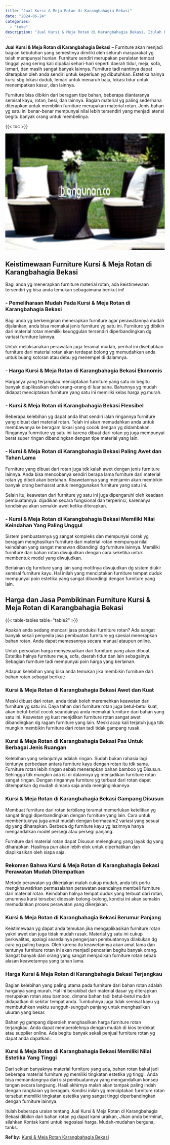 ```yaml
---
title: "Jual Kursi & Meja Rotan di Karangbahagia Bekasi"
date: "2024-06-24"
categories: 
  - "toko"
description: "Jual Kursi & Meja Rotan di Karangbahagia Bekasi. Itulah beberapa uraian tentang Jual Kursi & Meja Rotan di Karangbahagia Bekasi dibikin dari bahan rotan yg d..."
---
```


**Jual Kursi & Meja Rotan di Karangbahagia Bekasi** – Furniture akan menjadi bagian kebutuhan yang semestinya dimiliki oleh seluruh masyarakat yg telah mempunyai hunian. Furniture sendiri merupakan peralatan tempat tinggal yang sering kali dipakai sehari-hari seperti daerah tidur, meja, sofa, lemari, dan masih sangat banyak lainnya. Furniture tadi nantinya dapat diterapkan oleh anda sendiri untuk keperluan yg dibutuhkan. Estetika halnya kursi sbg lokasi duduk, lemari untuk menaruh baju, lokasi tidur untuk menempatkan kasur, dan lainnya.

Furniture bisa dibikin dari beragam tipe bahan, beberapa diantaranya semisal kayu, rotan, besi, dan lainnya. Bagian material yg paling sederhana diterapkan untuk membikin furniture merupakan material rotan. Jenis bahan yg satu ini benar-benar mempunyai nilai lebih tersendiri yang menjadi atensi begitu banyak orang untuk membelinya.

{{< toc >}}

![Jual Kursi & Meja Rotan di Karangbahagia Bekasi](/images/kursi-meja-rotan-murah41.png)

## Keistimewaan Furniture Kursi & Meja Rotan di Karangbahagia Bekasi

Bagi anda yg menerapkan furniture material rotan, ada keistimewaan tersendiri yg bisa anda temukan sebagaimana berikut ini!

### \- Pemeliharaan Mudah Pada Kursi & Meja Rotan di Karangbahagia Bekasi

Bagi anda yg berkeinginan menerapkan furniture agar perawatannya mudah dijalankan, anda bisa memakai jenis furniture yg satu ini. Furniture yg dibikin dari material rotan memiliki keunggulan tersendiri diperbandingkan dg variasi furniture lainnya.

Untuk melaksanakan perawatan juga teramat mudah, perihal ini disebabkan furniture dari material rotan akan terdapat bolong yg memudahkan anda untuk buang kotoran atau debu yg menempel di dalamnya.

### \- Harga Kursi & Meja Rotan di Karangbahagia Bekasi Ekonomis

Harganya yang terjangkau menciptakan furniture yang satu ini begitu banyak diaplikasikan oleh orang-orang di luar sana. Bahannya yg mudah didapat menciptakan furniture yang satu ini memiliki kelas harga yg murah.

### \- Kursi & Meja Rotan di Karangbahagia Bekasi Flexsibel

Beberapa kelebihan yg dapat anda lihat sendiri ialah ringannya furniture yang dibuat dari material rotan. Telah ini akan memudahkan anda untuk membawanya ke beragam lokasi yang cocok dengan yg didambakan. Ringannya funrniture yg satu ini karena dibuat dari rotan yg juga mempunyai berat super ringan dibandingkan dengan tipe material yang lain.

### \- Kursi & Meja Rotan di Karangbahagia Bekasi Paling Awet dan Tahan Lama

Furniture yang dibuat dari rotan juga tdk kalah awet dengan jenis furniture lainnya. Anda bisa mencobanya sendiri berapa lama furniture dari material rotan yg dibeli akan bertahan. Keawetannya yang menjamin akan membikin banyak orang berhasrat untuk menggunakan furniture yang satu ini.

Selain itu, keawetan dari furniture yg satu ini juga dipengaruhi oleh keadaan pembuatannya. dijadikan secara fungsional dan terperinci, karenanya kondisinya akan semakin awet ketika diterapkan.

### \- Kursi & Meja Rotan di Karangbahagia Bekasi Memiliki Nilai Keindahan Yang Paling Unggul

Sistem pembuatannya yg sangat kompleks dan mempunyai corak yg beragam menghasilkan furniture dari material rotan mempunyai nilai keindahan yang sangat menawan dibandingi dg furniture lainnya. Memiliki furniture dari bahan rotan diwujudkan dengan cara seketika untuk membentuk model yang diwujudkan.

Berlainan dg furniture yang lain yang motifnya diwujudkan dg sistem diukir semisal furniture kayu. Hal inilah yang menciptakan furniture tempat duduk mempunyai poin estetika yang sangat dibandingi dengan furniture yang lain.

## Harga dan Jasa Pembikinan Furniture Kursi & Meja Rotan di Karangbahagia Bekasi

{{< table-tables table="table2" >}}

Apakah anda sedang mencari jasa produksi furniture rotan? Ada sangat banyak sekali penyedia jasa pembuatan furniture yg spesial menerapkan bahan rotan. Anda dapat memesannya secara manual ataupun online.

Untuk persoalan harga menyesuaikan dari furniture yang akan dibuat. Estetika halnya furniture meja, sofa, daerah tidur dan lain sebagainya. Sebagian furniture tadi mempunyai poin harga yang berlainan.

Adapun kelebihan yang bisa anda temukan jika membikin furniture dari bahan rotan sebagai berikut:

### Kursi & Meja Rotan di Karangbahagia Bekasi Awet dan Kuat

Meski dibuat dari rotan, anda tidak boleh meremehkan keawetan dari furniture yg satu ini. Daya tahan dari furniture rotan juga betul-betul kuat, akan betul-betul cocok seandainya anda memakai furniture dari bahan yang satu ini. Keawetan yg kuat menjdikan furniture rotan sangat awet dibandingkan dg ragam furniture yang lain. Meski acap kali terjatuh juga tdk mungkin membikin furniture dari rotan tadi tidak gampang rusak.

### Kursi & Meja Rotan di Karangbahagia Bekasi Pas Untuk Berbagai Jenis Ruangan

Kelebihan yang selanjutnya adalah ringan. Sudah bukan rahasia lagi tentunya perbedaan antara furniture kayu dengan rotan itu tdk sama. Furniture rotan lebih ringan sebab menerapkan bahan bamboo yg Disusun. Sehingga tdk mungkin ada isi di dalamnya yg menjadikan furniture rotan sangat ringan. Dengan ringannya furniture yg terbuat dari rotan dapat ditempatkan dg mudah dimana saja anda menginginkannya.

### Kursi & Meja Rotan di Karangbahagia Bekasi Gampang Disusun

Membuat furniture dari rotan terbilang teramat memerlukan ketelitian yg sangat tinggi diperbandingkan dengan furniture yang lain. Cara untuk membentuknya juga amat mudah dengan bermacam2 variasi yang sesuai dg yang diharapkan. Berbeda dg furniture kayu yg lazimnya hanya mengandalkan model persegi atau persegi panjang.

Furniture dari material rotan dapat Disusun melengkung yang layak dg yang diharapkan. Hasilnya pun akan lebih elok untuk diperhatikan dan diaplikasikan oleh siapa saja.

### Rekomen Bahwa Kursi & Meja Rotan di Karangbahagia Bekasi Perawatan Mudah Ditempatkan

Metode perawatan yg dikerjakan malah cukup mudah, anda tdk perlu mengkhawatirkan permasalahan perawatan seandainya membeli furniture dari material rotan. Keindahan halnya tempat duduk yang terbuat dari rotan, umumnya kursi tersebut didesain bolong-bolong, kondisi ini akan semakin memudahkan proses perawatan yang dikerjakan.

### Kursi & Meja Rotan di Karangbahagia Bekasi Berumur Panjang

Keistimewaan yg dapat anda temukan jika mengaplikasikan furniture rotan yakni awet dan juga tidak mudah rusak. Material yg satu ini cukup berkwalitas, apalagi seandainya pengerjaan pembuatannya dilakukan dg cara yg paling bagus. Oleh karena itu keawetannya akan amat lama dan tentunya furniture rotan ini akan menjadi pencarian begitu banyak orang. Sangat banyak dari orang yang sangat menjadikan furniture rotan sebab alasan keawetannya yang tahan lama.

### Harga Kursi & Meja Rotan di Karangbahagia Bekasi Terjangkau

Bagian kelebihan yang paling utama pada furniture dari bahan rotan adalah harganya yang murah. Hal ini berakibat dari material dasar yg diterapkan merupakan rotan atau bamboo, dimana bahan tadi betul-betul mudah didapatkan di sekitar tempat anda. Tumbuhnya juga tidak semisal kayu yg membutuhkan waktu sungguh-sungguh panjang untuk menghasilkan ukuran yang besar.

Bahan yg gampang diperoleh menghasilkan harga furniture rotan terjangkau. Anda dapat memperolehnya dengan mudah di kios terdekat atau supplier online. Ada begitu banyak sekali penjual furniture rotan yg dapat anda dapatkan.

### Kursi & Meja Rotan di Karangbahagia Bekasi Memiliki Nilai Estetika Yang Tinggi

Dari sekian banyaknya material furniture yang ada, bahan rotan bakal jadi beberapa material furniture yg memiliki tingkatan estetika yg tinggi. Anda bisa memandangnya dari sisi pembuatannya yang mengandalkan konsep tangan secara langsung. Hasil akhirnya malah akan tampak paling indah dengan rangkaian yg beragam. Kondisi inilah yg menciptakan furniture rotan tersebut memiliki tingkatan estetika yang sangat tinggi diperbandingkan dengan furniture lainnya.

Itulah beberapa uraian tentang Jual Kursi & Meja Rotan di Karangbahagia Bekasi dibikin dari bahan rotan yg dapat kami uraikan, Jikan anda berminat, silahkan Kontak kami untuk negosiasi harga. Mudah-mudahan berguna, tanks.

**Ref by:** [Kursi & Meja Rotan Karangbahagia Bekasi](https://id.wikipedia.org/wiki/Kursi)
